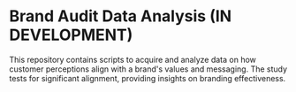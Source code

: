 # Brand Audit Data Analysis (IN DEVELOPMENT)
This repository contains scripts to acquire and analyze data on how customer perceptions align with a brand's values and messaging. The study tests for significant alignment, providing insights on branding effectiveness.
